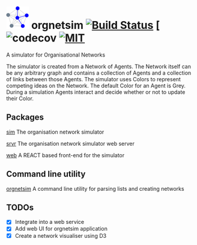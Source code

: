 # <img src="https://github.com/codeafix/orgnetsim/blob/main/web/src/logo.svg" width="60" height="60" /> orgnetsim [![Build Status](https://github.com/codeafix/orgnetsim/actions/workflows/Build.yml/badge.svg?branch=main)](https://github.com/codeafix/orgnetsim/actions/workflows/Build.yml) [![![codecov](https://codecov.io/github/codeafix/orgnetsim/graph/badge.svg?token=nMO0zwQVEY)](https://codecov.io/github/codeafix/orgnetsim) [![MIT](https://img.shields.io/npm/l/express.svg)](https://github.com/codeafix/orgnetsim/blob/main/LICENSE)
A simulator for Organisational Networks

The simulator is created from a Network of Agents. The Network itself can be any arbitrary graph and contains a collection of Agents and a collection of links between those Agents. The simulator uses Colors to represent competing ideas on the Network. The default Color for an Agent is Grey. During a simulation Agents interact and decide whether or not to update their Color.

## Packages

[sim](sim/README.md) The organisation network simulator

[srvr](srvr/README.md) The organisation network simulator web server

[web](web/README.md) A REACT based front-end for the simulator

## Command line utility

[orgnetsim](orgnetsim/README.md) A command line utility for parsing lists and creating networks

## TODOs
- [X] Integrate into a web service
- [X] Add web UI for orgnetsim application
- [X] Create a network visualiser using D3
